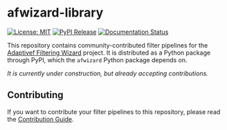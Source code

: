 # afwizard-library

[![License: MIT](https://img.shields.io/badge/License-MIT-yellow.svg)](https://opensource.org/licenses/MIT)
[![PyPI Release](https://img.shields.io/pypi/v/adaptivefiltering-library.svg)](https://pypi.org/project/afwizard-library)
[![Documentation Status](https://readthedocs.org/projects/adaptivefiltering/badge/)](https://afwizard.readthedocs.io/en/latest/libraries.html)

This repository contains community-contributed filter pipelines for the [Adaptivef Filtering Wizard](https://github.com/ssciwr/afwizard) project.
It is distributed as a Python package through PyPI, which the `afwizard` Python package depends on.

*It is currently under construction, but already accepting contributions.*

## Contributing

If you want to contribute your filter pipelines to this repository, please read the [Contribution Guide](CONTRIBUTING.md).
